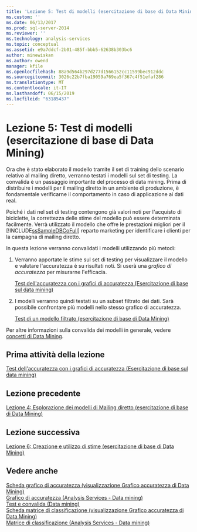 ```yaml
---
title: 'Lezione 5: Test di modelli (esercitazione di base di Data Mining) | Microsoft Docs'
ms.custom: ''
ms.date: 06/13/2017
ms.prod: sql-server-2014
ms.reviewer: ''
ms.technology: analysis-services
ms.topic: conceptual
ms.assetid: e9a7ddcf-2b01-485f-bbb5-62638b303bc6
author: minewiskan
ms.author: owend
manager: kfile
ms.openlocfilehash: 88a9d564b297d277d1566152cc11599bec912ddc
ms.sourcegitcommit: 3026c22b7fba19059a769ea5f367c4f51efaf286
ms.translationtype: MT
ms.contentlocale: it-IT
ms.lasthandoff: 06/15/2019
ms.locfileid: "63185437"
---
```

# <a name="lesson-5-testing-models-basic-data-mining-tutorial"></a>Lezione 5: Test di modelli (esercitazione di base di Data Mining)
  Ora che è stato elaborato il modello tramite il set di training dello scenario relativo al mailing diretto, verranno testati i modelli sul set di testing. La convalida è un passaggio importante del processo di data mining. Prima di distribuire i modelli per il mailing diretto in un ambiente di produzione, è fondamentale verificarne il comportamento in caso di applicazione ai dati real.  
  
 Poiché i dati nel set di testing contengono già valori noti per l'acquisto di biciclette, la correttezza delle stime del modello può essere determinata facilmente. Verrà utilizzato il modello che offre le prestazioni migliori per il [!INCLUDE[ssSampleDBCoFull](../includes/sssampledbcofull-md.md)] reparto marketing per identificare i clienti per la campagna di mailing diretto.  
  
 In questa lezione verranno convalidati i modelli utilizzando più metodi:  
  
1.  Verranno apportate le stime sul set di testing per visualizzare il modello e valutare l'accuratezza è su risultati noti. Si userà una *grafico di accuratezza* per misurarne l'efficacia.  
  
     [Test dell'accuratezza con i grafici di accuratezza &#40;Esercitazione di base sul data mining&#41;](../../2014/tutorials/testing-accuracy-with-lift-charts-basic-data-mining-tutorial.md)  
  
2.  I modelli verranno quindi testati su un subset filtrato dei dati. Sarà possibile confrontare più modelli nello stesso grafico di accuratezza.  
  
     [Test di un modello filtrato &#40;esercitazione di base di Data Mining&#41;](../../2014/tutorials/testing-a-filtered-model-basic-data-mining-tutorial.md)  
  
 Per altre informazioni sulla convalida dei modelli in generale, vedere [concetti di Data Mining](../../2014/analysis-services/data-mining/data-mining-concepts.md).  
  
## <a name="first-task-in-lesson"></a>Prima attività della lezione  
 [Test dell'accuratezza con i grafici di accuratezza &#40;Esercitazione di base sul data mining&#41;](../../2014/tutorials/testing-accuracy-with-lift-charts-basic-data-mining-tutorial.md)  
  
## <a name="previous-lesson"></a>Lezione precedente  
 [Lezione 4: Esplorazione dei modelli di Mailing diretto &#40;esercitazione di base di Data Mining&#41;](../../2014/tutorials/lesson-4-exploring-the-targeted-mailing-models-basic-data-mining-tutorial.md)  
  
## <a name="next-lesson"></a>Lezione successiva  
 [Lezione 6: Creazione e utilizzo di stime &#40;esercitazione di base di Data Mining&#41;](../../2014/tutorials/lesson-6-creating-and-working-with-predictions-basic-data-mining-tutorial.md)  
  
## <a name="see-also"></a>Vedere anche  
 [Scheda grafico di accuratezza &#40;visualizzazione Grafico accuratezza di Data Mining&#41;](../../2014/analysis-services/lift-chart-tab-mining-accuracy-chart-view.md)   
 [Grafico di accuratezza &#40;Analysis Services - Data mining&#41;](../../2014/analysis-services/data-mining/lift-chart-analysis-services-data-mining.md)   
 [Test e convalida &#40;Data mining&#41;](../../2014/analysis-services/data-mining/testing-and-validation-data-mining.md)   
 [Scheda matrice di classificazione &#40;visualizzazione Grafico accuratezza di Data Mining&#41;](../../2014/analysis-services/classification-matrix-tab-mining-accuracy-chart-view.md)   
 [Matrice di classificazione &#40;Analysis Services - Data mining&#41;](../../2014/analysis-services/data-mining/classification-matrix-analysis-services-data-mining.md)  
  
  
